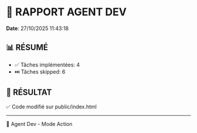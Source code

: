 # 🔧 RAPPORT AGENT DEV

**Date**: 27/10/2025 11:43:18

## 📊 RÉSUMÉ

- ✅ Tâches implémentées: 4
- ⏭️  Tâches skipped: 6

## 🎯 RÉSULTAT

✅ Code modifié sur public/index.html

---

🤖 Agent Dev - Mode Action

